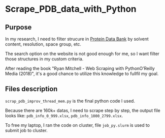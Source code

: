# Scrape_PDB_data_with_Python

## Purpose

In my research, I need to filter strucure in [Protein Data Bank](https://www.rcsb.org/) by solvent content, resolution, space group, etc. 

The search option on the website is not good enough for me, so I want filter those structures in my custom criteria.

After reading the book "Ryan Mitchell - Web Scraping with PythonO’Reilly Media (2018)", it's a good chance to utilize this knowledge to fullfil my goal. 

## Files description

`scrap_pdb_improv_thread_mem.py` is the final python code I used.

Because there are 160k+ datas, I need to scrape step by step, the output file looks like: `pdb_info_0_999.xlsx`, `pdb_info_1000_2799.xlsx`.

To free my laptop, I ran the code on cluster, file `job_py.slurm` is used to submit job to cluster. 
